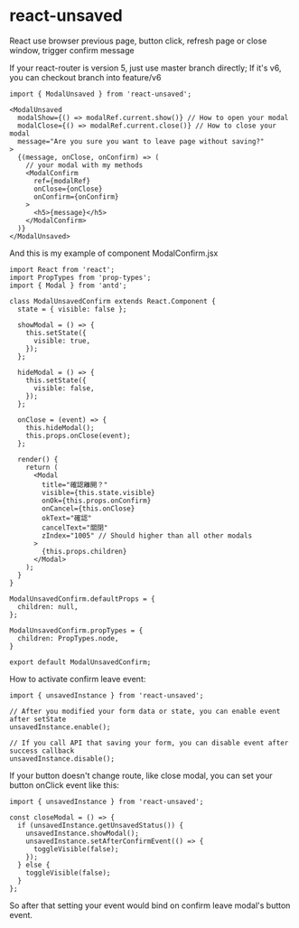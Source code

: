 # react-unsaved
React use browser previous page, button click, refresh page or close window, trigger confirm message

If your react-router is version 5, just use master branch directly; If it's v6, you can checkout branch into feature/v6

```
import { ModalUnsaved } from 'react-unsaved';

<ModalUnsaved
  modalShow={() => modalRef.current.show()} // How to open your modal
  modalClose={() => modalRef.current.close()} // How to close your modal
  message="Are you sure you want to leave page without saving?"
>
  {(message, onClose, onConfirm) => (
    // your modal with my methods
    <ModalConfirm
      ref={modalRef}
      onClose={onClose}
      onConfirm={onConfirm}
    >
      <h5>{message}</h5>
    </ModalConfirm>
  )}
</ModalUnsaved>
```

And this is my example of component ModalConfirm.jsx

```
import React from 'react';
import PropTypes from 'prop-types';
import { Modal } from 'antd';

class ModalUnsavedConfirm extends React.Component {
  state = { visible: false };

  showModal = () => {
    this.setState({
      visible: true,
    });
  };

  hideModal = () => {
    this.setState({
      visible: false,
    });
  };

  onClose = (event) => {
    this.hideModal();
    this.props.onClose(event);
  };

  render() {
    return (
      <Modal
        title="確認離開？"
        visible={this.state.visible}
        onOk={this.props.onConfirm}
        onCancel={this.onClose}
        okText="確認"
        cancelText="關閉"
        zIndex="1005" // Should higher than all other modals
      >
        {this.props.children}
      </Modal>
    );
  }
}

ModalUnsavedConfirm.defaultProps = {
  children: null,
};

ModalUnsavedConfirm.propTypes = {
  children: PropTypes.node,
}

export default ModalUnsavedConfirm;
```

How to activate confirm leave event:
```
import { unsavedInstance } from 'react-unsaved';

// After you modified your form data or state, you can enable event after setState
unsavedInstance.enable();

// If you call API that saving your form, you can disable event after success callback
unsavedInstance.disable();
```

If your button doesn't change route, like close modal, you can set your button onClick event like this:
```
import { unsavedInstance } from 'react-unsaved';

const closeModal = () => {
  if (unsavedInstance.getUnsavedStatus()) {
    unsavedInstance.showModal();
    unsavedInstance.setAfterConfirmEvent(() => {
      toggleVisible(false);
    });
  } else {
    toggleVisible(false);
  }
};
```
So after that setting your event would bind on confirm leave modal's button event.
